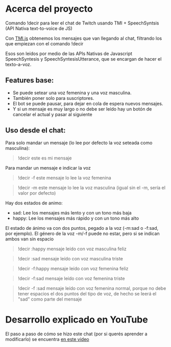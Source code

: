 # Acerca del proyecto
Comando !decir para leer el chat de Twitch usando TMI + SpeechSyntsis (API Nativa text-to-voice de JS)

Con [TMI.js](https://tmijs.com/) obtenemos los mensajes que van llegando al chat, filtrando los que empiezan con el comando !decir

Esos son leídos por medio de las APIs Nativas de Javascript SpeechSyntesis y SpeechSyntesisUtterance, que se encargan de hacer el texto-a-voz.

## Features base:
- Se puede setear una voz femenina y una voz masculina.
- También poner solo para suscriptores.
- El bot se puede pausar, para dejar en cola de espera nuevos mensajes.
- Y si un mensaje es muy largo o no debe ser leído hay un botón de cancelar el actual y pasar al siguiente

## Uso desde el chat:
Para solo mandar un mensaje (lo lee por defecto la voz seteada como masculina):
> !decir este es mi mensaje

Para mandar un mensaje e indicar la voz
> !decir -f este mensaje lo lee la voz femenina

> !decir -m este mensaje lo lee la voz masculina (igual sin el -m, sería el valor por defecto)

Hay dos estados de animo:
- sad: Lee los mensajes más lento y con un tono más baja
- happy: Lee los mensajes más rápido y con un tono más alto

El estado de ánimo va con dos puntos, pegado a la voz (-m:sad o -f:sad, por ejemplo).
El género de la voz -m/-f puede no estar, pero si se indican ambos van sin espacio
> !decir :happy mensaje leído con voz masculina feliz

> !decir :sad mensaje leído con voz masculina triste

> !decir -f:happy mensaje leído con voz femenina feliz

> !decir -f:sad mensaje leído con voz femenina triste

> !decir -f :sad mensaje leído con voz femenina normal, porque no debe tener espacios el dos puntos del tipo de voz, de hecho se leerá el "sad" como parte del mensaje



# Desarrollo explicado en YouTube
El paso a paso de cómo se hizo este chat (por si querés aprender a modificarlo) se encuentra [en este video](https://youtu.be/7NagV_UE_Cg)